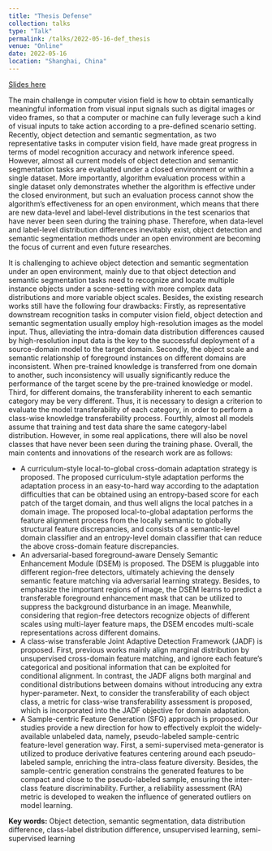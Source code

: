 ```yaml
---
title: "Thesis Defense"
collection: talks
type: "Talk"
permalink: /talks/2022-05-16-def_thesis
venue: "Online"
date: 2022-05-16
location: "Shanghai, China"
---
```


[Slides here](https://drive.google.com/file/d/142TnwF0cun21dl7AYd8AFpx6V2oNVoH8/view?usp=share_link)


The main challenge in computer vision field is how to obtain semantically meaningful information from visual input signals such as digital images or video frames, so that a computer or machine can fully leverage such a kind of visual inputs to take action according to a pre-defined scenario setting. Recently, object detection and semantic segmentation, as two representative tasks in computer vision field, have made great progress in terms of model recognition accuracy and network inference speed. However, almost all current models of object detection and semantic segmentation tasks are evaluated under a closed environment or within a single dataset. More importantly, algorithm evaluation process within a single dataset only demonstrates whether the algorithm is effective under the closed environment, but such an evaluation process cannot show the algorithm’s effectiveness for an open environment, which means that there are new data-level and label-level distributions in the test scenarios that have never been seen during the training phase. Therefore, when data-level and label-level distribution differences inevitably exist, object detection and semantic segmentation methods under an open environment are becoming the focus of current and even future researches.

It is challenging to achieve object detection and semantic segmentation under an open environment, mainly due to that object detection and semantic segmentation tasks need to recognize and locate multiple instance objects under a scene-setting with more complex data distributions and more variable object scales. Besides, the existing research works still have the following four drawbacks: Firstly, as representative downstream recognition tasks in computer vision field, object detection and semantic segmentation usually employ high-resolution images as the model input. Thus, alleviating the intra-domain data distribution differences caused by high-resolution input data is the key to the successful deployment of a source-domain model to the target domain. Secondly, the object scale and semantic relationship of foreground instances on different domains are inconsistent. When pre-trained knowledge is transferred from one domain to another, such inconsistency will usually significantly reduce the performance of the target scene by the pre-trained knowledge or model. Third, for different domains, the transferability inherent to each semantic category may be very different. Thus, it is necessary to design a criterion to evaluate the model transferability of each category, in order to perform a class-wise knowledge transferability process. Fourthly, almost all models assume that training and test data share the same category-label distribution. However, in some real applications, there will also be novel classes that have never been seen during the training phase. Overall, the main contents and innovations of the research work are as follows:

- A curriculum-style local-to-global cross-domain adaptation strategy is proposed. The proposed curriculum-style adaptation performs the adaptation process in an easy-to-hard way according to the adaptation difficulties that can be obtained using an entropy-based score for each patch of the target domain, and thus well aligns the local patches in a domain image. The proposed local-to-global adaptation performs the feature alignment process from the locally semantic to globally structural feature discrepancies, and consists of a semantic-level domain classifier and an entropy-level domain classifier that can reduce the above cross-domain feature discrepancies.
- An adversarial-based foreground-aware Densely Semantic Enhancement Module (DSEM) is proposed. The DSEM is pluggable into different region-free detectors, ultimately achieving the densely semantic feature matching via adversarial learning strategy. Besides, to emphasize the important regions of image, the DSEM learns to predict a transferable foreground enhancement mask that can be utilized to suppress the background disturbance in an image. Meanwhile, considering that region-free detectors recognize objects of different scales using multi-layer feature maps, the DSEM encodes multi-scale representations across different domains.
- A class-wise transferable Joint Adaptive Detection Framework (JADF) is proposed. First, previous works mainly align marginal distribution by unsupervised cross-domain feature matching, and ignore each feature’s categorical and positional information that can be exploited for conditional alignment. In contrast, the JADF aligns both marginal and conditional distributions between domains without introducing any extra hyper-parameter. Next, to consider the transferability of each object class, a metric for class-wise transferability assessment is proposed, which is incorporated into the JADF objective for domain adaptation.
- A Sample-centric Feature Generation (SFG) approach is proposed. Our studies provide a new direction for how to effectively exploit the widely-available unlabeled data, namely, pseudo-labeled sample-centric feature-level generation way. First, a semi-supervised meta-generator is utilized to produce derivative features centering around each pseudo-labeled sample, enriching the intra-class feature diversity. Besides, the sample-centric generation constrains the generated features to be compact and close to the pseudo-labeled sample, ensuring the inter-class feature discriminability. Further, a reliability assessment (RA) metric is developed to weaken the influence of generated outliers on model learning.

**Key words:** Object detection, semantic segmentation, data distribution difference, class-label distribution difference, unsupervised learning, semi-supervised learning

